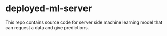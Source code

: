 # deployed-ml-server
This repo contains source code for server side machine learning model that can request a data and give predictions.
